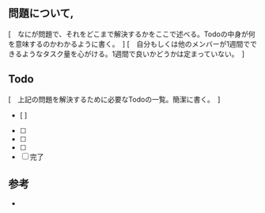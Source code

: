## 問題について,
[　なにが問題で、それをどこまで解決するかをここで述べる。Todoの中身が何を意味するのかわかるように書く。　]
[　自分もしくは他のメンバーが1週間でできるようなタスク量を心がける。1週間で良いかどうかは定まっていない。　]


## Todo
[　上記の問題を解決するために必要なTodoの一覧。簡潔に書く。　]
- [ ] 
- [ ] 
- [ ] 
- [ ] 
- [ ] 完了

## 参考
- 